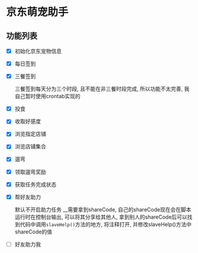 # 京东萌宠助手

## 功能列表

- [x] 初始化京东宠物信息

- [x] 每日签到

- [X] 三餐签到

  三餐签到每天分为三个时段, 且不能在非三餐时段完成, 所以功能不太完善, 我自己暂时使用crontab实现的

- [x] 投食

- [x] 收取好感度

- [x] 浏览指定店铺

- [x] 浏览店铺集合
  
- [x] 遛弯

- [x] 领取遛弯奖励

- [x] 获取任务完成状态

- [x] 帮好友助力

	默认不开启助力任务
	__需要拿到shareCode, 自己的shareCode现在会在脚本运行时在控制台输出, 可以将其分享给其他人, 
	拿到别人的shareCode后可以找到代码中调用`slaveHelp()`方法的地方, 将注释打开, 并修改slaveHelp()方法中shareCode的值

- [ ] 好友助力我
